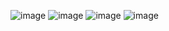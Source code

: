 ![image](https://user-images.githubusercontent.com/91987110/211888704-d8221a2b-3dd9-4957-a380-cd68204043ad.png)
![image](https://user-images.githubusercontent.com/91987110/211888750-12e097c8-1790-40a9-899d-0398b7a95094.png)
![image](https://user-images.githubusercontent.com/91987110/211888809-4985f016-ed4b-4620-bb94-e3111c57a587.png)
![image](https://user-images.githubusercontent.com/91987110/211888848-0a19a394-b571-43b0-82c3-2562a8718bb7.png)
